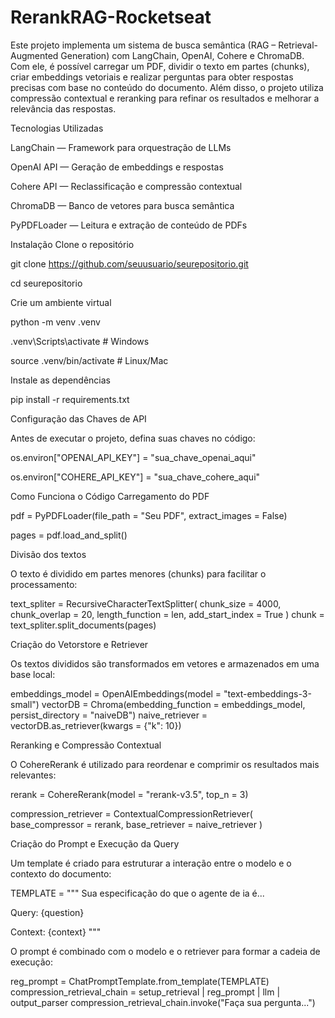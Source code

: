 # RerankRAG-Rocketseat

Este projeto implementa um sistema de busca semântica (RAG – Retrieval-Augmented Generation) com LangChain, OpenAI, Cohere e ChromaDB.
Com ele, é possível carregar um PDF, dividir o texto em partes (chunks), criar embeddings vetoriais e realizar perguntas para obter respostas precisas com base no conteúdo do documento.
Além disso, o projeto utiliza compressão contextual e reranking para refinar os resultados e melhorar a relevância das respostas.

Tecnologias Utilizadas

LangChain — Framework para orquestração de LLMs

OpenAI API — Geração de embeddings e respostas

Cohere API — Reclassificação e compressão contextual

ChromaDB — Banco de vetores para busca semântica

PyPDFLoader — Leitura e extração de conteúdo de PDFs

Instalação
Clone o repositório

git clone https://github.com/seuusuario/seurepositorio.git

cd seurepositorio

Crie um ambiente virtual

python -m venv .venv

.venv\Scripts\activate # Windows

source .venv/bin/activate # Linux/Mac

Instale as dependências

pip install -r requirements.txt

Configuração das Chaves de API

Antes de executar o projeto, defina suas chaves no código:

os.environ["OPENAI_API_KEY"] = "sua_chave_openai_aqui"

os.environ["COHERE_API_KEY"] = "sua_chave_cohere_aqui"

Como Funciona o Código
Carregamento do PDF

pdf = PyPDFLoader(file_path = "Seu PDF", extract_images = False)

pages = pdf.load_and_split()

Divisão dos textos

O texto é dividido em partes menores (chunks) para facilitar o processamento:

text_spliter = RecursiveCharacterTextSplitter(
    chunk_size = 4000,
    chunk_overlap = 20,
    length_function = len,
    add_start_index = True
)
chunk = text_spliter.split_documents(pages)

Criação do Vetorstore e Retriever

Os textos divididos são transformados em vetores e armazenados em uma base local:

embeddings_model = OpenAIEmbeddings(model = "text-embeddings-3-small")
vectorDB = Chroma(embedding_function = embeddings_model, persist_directory = "naiveDB")
naive_retriever = vectorDB.as_retriever(kwargs = {"k": 10})

Reranking e Compressão Contextual

O CohereRerank é utilizado para reordenar e comprimir os resultados mais relevantes:

rerank = CohereRerank(model = "rerank-v3.5", top_n = 3)

compression_retriever = ContextualCompressionRetriever(
    base_compressor = rerank,
    base_retriever = naive_retriever
)

Criação do Prompt e Execução da Query

Um template é criado para estruturar a interação entre o modelo e o contexto do documento:

TEMPLATE = """
Sua especificação do que o agente de ia é...

Query:
{question}

Context:
{context}
"""


O prompt é combinado com o modelo e o retriever para formar a cadeia de execução:

reg_prompt = ChatPromptTemplate.from_template(TEMPLATE)
compression_retrieval_chain = setup_retrieval | reg_prompt | llm | output_parser
compression_retrieval_chain.invoke("Faça sua pergunta...")
